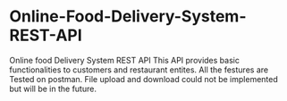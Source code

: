 # Online-Food-Delivery-System-REST-API
Online food Delivery System REST API  This API provides basic functionalities to customers and restaurant entites. All the festures are Tested on postman. File upload and download could not be implemented but will be in the future.

